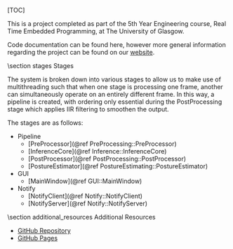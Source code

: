 [TOC]

This is a project completed as part of the 5th Year Engineering course, Real Time Embedded Programming, at The University of Glasgow.

Code documentation can be found here, however more general information regarding the project can be found on our [website](../system/system.html).

\section stages Stages

The system is broken down into various stages to allow us to make use of multithreading such that when one stage is processing one frame,
another can simultaneously operate on an entirely different frame. In this way, a pipeline is created, with ordering only essential during
the PostProcessing stage which applies IIR filtering to smoothen the output.

The stages are as follows:

- Pipeline
  - [PreProcessor](@ref PreProcessing::PreProcessor)
  - [InferenceCore](@ref Inference::InferenceCore)
  - [PostProcessor](@ref PostProcessing::PostProcessor)
  - [PostureEstimator](@ref PostureEstimating::PostureEstimator)
- GUI
  - [MainWindow](@ref GUI::MainWindow)
- Notify
  - [NotifyClient](@ref Notify::NotifyClient)
  - [NotifyServer](@ref Notify::NotifyServer)

\section additional_resources Additional Resources

- [GitHub Repository](http://github.com/ESE-Peasy/PosturePerfection)
- [GitHub Pages](../)
